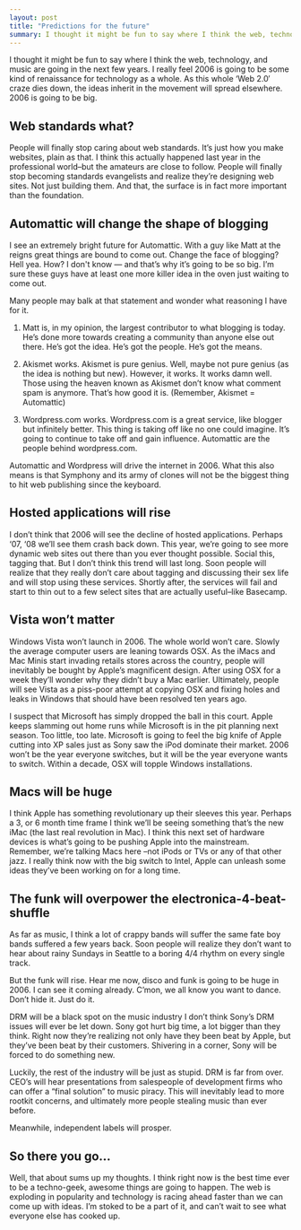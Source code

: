 ```yaml
---
layout: post
title: "Predictions for the future"
summary: I thought it might be fun to say where I think the web, technology, and music are going in the next few years.
---
```


I thought it might be fun to say where I think the web, technology, and music are going in the next few years. I really feel 2006 is going to be some kind of renaissance for technology as a whole. As this whole ‘Web 2.0′ craze dies down, the ideas inherit in the movement will spread elsewhere. 2006 is going to be big.

## Web standards what?

People will finally stop caring about web standards. It’s just how you make websites, plain as that. I think this actually happened last year in the professional world–but the amateurs are close to follow. People will finally stop becoming standards evangelists and realize they’re designing web sites. Not just building them. And that, the surface is in fact more important than the foundation.

## Automattic will change the shape of blogging

I see an extremely bright future for Automattic. With a guy like Matt at the reigns great things are bound to come out. Change the face of blogging? Hell yea. How? I don't know — and that’s why it’s going to be so big. I’m sure these guys have at least one more killer idea in the oven just waiting to come out.

Many people may balk at that statement and wonder what reasoning I have for it.

1. Matt is, in my opinion, the largest contributor to what blogging is today. He’s done more towards creating a community than anyone else out there. He’s got the idea. He’s got the people. He’s got the means.

2. Akismet works. Akismet is pure genius. Well, maybe not pure genius (as the idea is nothing but new). However, it works. It works damn well. Those using the heaven known as Akismet don’t know what comment spam is anymore. That’s how good it is. (Remember, Akismet = Automattic)

3. Wordpress.com works. Wordpress.com is a great service, like blogger but infinitely better. This thing is taking off like no one could imagine. It’s going to continue to take off and gain influence. Automattic are the people behind wordpress.com.

Automattic and Wordpress will drive the internet in 2006. What this also means is that Symphony and its army of clones will not be the biggest thing to hit web publishing since the keyboard.

## Hosted applications will rise

I don’t think that 2006 will see the decline of hosted applications. Perhaps ‘07, ‘08 we’ll see them crash back down. This year, we’re going to see more dynamic web sites out there than you ever thought possible. Social this, tagging that. But I don’t think this trend will last long. Soon people will realize that they really don’t care about tagging and discussing their sex life and will stop using these services. Shortly after, the services will fail and start to thin out to a few select sites that are actually useful–like Basecamp.

## Vista won’t matter

Windows Vista won’t launch in 2006. The whole world won’t care. Slowly the average computer users are leaning towards OSX. As the iMacs and Mac Minis start invading retails stores across the country, people will inevitably be bought by Apple’s magnificent design. After using OSX for a week they’ll wonder why they didn’t buy a Mac earlier. Ultimately, people will see Vista as a piss-poor attempt at copying OSX and fixing holes and leaks in Windows that should have been resolved ten years ago.

I suspect that Microsoft has simply dropped the ball in this court. Apple keeps slamming out home runs while Microsoft is in the pit planning next season. Too little, too late. Microsoft is going to feel the big knife of Apple cutting into XP sales just as Sony saw the iPod dominate their market. 2006 won’t be the year everyone switches, but it will be the year everyone wants to switch. Within a decade, OSX will topple Windows installations.

## Macs will be huge

I think Apple has something revolutionary up their sleeves this year. Perhaps a 3, or 6 month time frame I think we’ll be seeing something that’s the new iMac (the last real revolution in Mac). I think this next set of hardware devices is what’s going to be pushing Apple into the mainstream. Remember, we’re talking Macs here –not iPods or TVs or any of that other jazz. I really think now with the big switch to Intel, Apple can unleash some ideas they’ve been working on for a long time.

## The funk will overpower the electronica-4-beat-shuffle

As far as music, I think a lot of crappy bands will suffer the same fate boy bands suffered a few years back. Soon people will realize they don’t want to hear about rainy Sundays in Seattle to a boring 4/4 rhythm on every single track.

But the funk will rise. Hear me now, disco and funk is going to be huge in 2006. I can see it coming already. C’mon, we all know you want to dance. Don’t hide it. Just do it.

DRM will be a black spot on the music industry
I don’t think Sony’s DRM issues will ever be let down. Sony got hurt big time, a lot bigger than they think. Right now they’re realizing not only have they been beat by Apple, but they’ve been beat by their customers. Shivering in a corner, Sony will be forced to do something new.

Luckily, the rest of the industry will be just as stupid. DRM is far from over. CEO’s will hear presentations from salespeople of development firms who can offer a “final solution” to music piracy. This will inevitably lead to more rootkit concerns, and ultimately more people stealing music than ever before.

Meanwhile, independent labels will prosper.

## So there you go…

Well, that about sums up my thoughts. I think right now is the best time ever to be a techno-geek, awesome things are going to happen. The web is exploding in popularity and technology is racing ahead faster than we can come up with ideas. I’m stoked to be a part of it, and can’t wait to see what everyone else has cooked up.